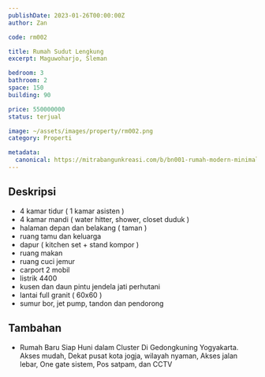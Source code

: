 ```yaml
---
publishDate: 2023-01-26T00:00:00Z
author: Zan

code: rm002

title: Rumah Sudut Lengkung
excerpt: Maguwoharjo, Sleman

bedroom: 3
bathroom: 2
space: 150
building: 90

price: 550000000
status: terjual

image: ~/assets/images/property/rm002.png
category: Properti

metadata:
  canonical: https://mitrabangunkreasi.com/b/bn001-rumah-modern-minimalis
---
```


## Deskripsi

- 4 kamar tidur ( 1 kamar asisten )
- 4 kamar mandi ( water hitter, shower, closet duduk )
- halaman depan dan belakang ( taman )
- ruang tamu dan keluarga
- dapur ( kitchen set + stand kompor )
- ruang makan
- ruang cuci jemur
- carport 2 mobil
- listrik 4400
- kusen dan daun pintu jendela jati perhutani
- lantai full granit ( 60x60 )
- sumur bor, jet pump, tandon dan pendorong

## Tambahan
- Rumah Baru Siap Huni dalam Cluster Di Gedongkuning Yogyakarta. Akses mudah, Dekat pusat kota jogja, wilayah nyaman, Akses jalan lebar, One gate sistem, Pos satpam, dan CCTV
